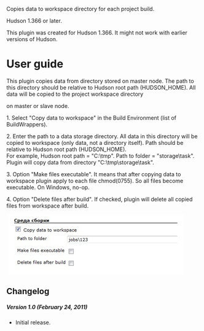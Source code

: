 

Copies data to workspace directory for each project build.

Hudson 1.366 or later.

This plugin was created for Hudson 1.366. It might not work with earlier
versions of Hudson.

# User guide

This plugin copies data from directory stored on master node. The path
to this directory should be relative to Hudson root path (HUDSON\_HOME).
All data will be copied to the project workspace directory

on master or slave node.

1\. Select "Copy data to workspace" in the Build Environment (list of
BuildWrappers).

2\. Enter the path to a data storage directory. All data in this
directory will be copied to workspace (only data, not a directory
itself). Path should be relative to Hudson root path (HUDSON\_HOME).  
For example, Hudson root path = "C:\\tmp". Path to folder =
"storage\\task". Plugin will copy data from directory
"C:\\tmp\\storage\\task".

3\. Option "Make files executable". It means that after copying data to
workspace plugin apply to each file chmod(0755). So all files become
executable. On Windows, no-op.

4\. Option "Delete files after build". If checked, plugin will delete all
copied files from workspace after build.

﻿
![](docs/images/copy_to.jpg)

## Changelog

##### Version 1.0 (February 24, 2011)

-   Initial release.
